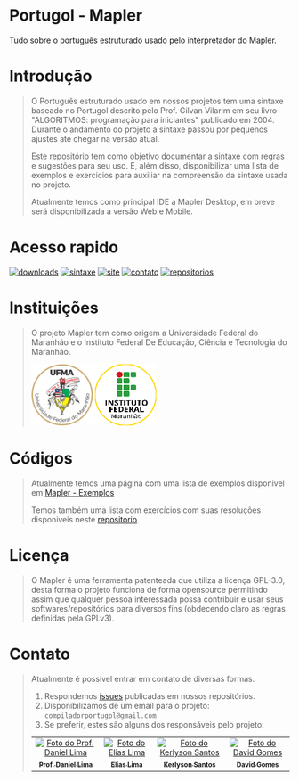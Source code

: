 # Portugol - Mapler

Tudo sobre o português estruturado usado pelo interpretador do Mapler.

# Introdução

> O Português estruturado usado em nossos projetos tem uma sintaxe baseado no Portugol descrito pelo Prof. Gilvan Vilarim em seu livro "ALGORITMOS: programação para iniciantes" publicado em 2004. Durante o andamento do projeto a sintaxe passou por pequenos ajustes até chegar na versão atual.
> 
> Este repositório tem como objetivo documentar a sintaxe com regras e sugestões para seu uso. E, além disso, disponibilizar uma lista de exemplos e exercicios para auxiliar na compreensão da sintaxe usada no projeto.
> 
> Atualmente temos como principal IDE a Mapler Desktop, em breve será disponibilizada a versão Web e Mobile.

# Acesso rapido
[![downloads](https://img.shields.io/badge/downloads%20-%23323330.svg?&style=for-the-badge&logo=perfil&logoColor=black&color=F745B5)](https://portugol.sourceforge.io/download.html)
[![sintaxe](https://img.shields.io/badge/sintaxe%20-%23323330.svg?&style=for-the-badge&logo=perfil&logoColor=black&color=c5f745)](https://github.com/Projeto-Mapler/portugol#códigos)
[![site](https://img.shields.io/badge/site%20-%23323330.svg?&style=for-the-badge&logo=perfil&logoColor=black&color=c5f745)](https://portugol.sourceforge.io/)
[![contato](https://img.shields.io/badge/contato%20-%23323330.svg?&style=for-the-badge&logo=perfil&logoColor=black&color=c5f745)](https://github.com/Projeto-Mapler/portugol#contato)
[![repositorios](https://img.shields.io/badge/repositorios%20-%23323330.svg?&style=for-the-badge&logo=perfil&logoColor=black&color=FFF)](https://github.com/orgs/Projeto-Mapler/repositories)

# Instituições

> O projeto Mapler tem como origem a Universidade Federal do Maranhão e o Instituto Federal De Educação, Ciência e Tecnologia do Maranhão.
>
> [![UFMA](https://github.com/Projeto-Mapler/portugol/blob/main/img/logos/ufma.png?raw=true)](https://portalpadrao.ufma.br/)
> [![IFMA](https://github.com/Projeto-Mapler/portugol/blob/main/img/logos/ifma-short.png?raw=true)](https://portal.ifma.edu.br/)


# Códigos

> Atualmente temos uma página com uma lista de exemplos disponivel em [Mapler - Exemplos](https://portugol.sourceforge.io/exemplos/estrutura-codigo.html#VisaoGeral)
> 
> Temos também uma lista com exercícios com suas resoluções disponiveis neste [repositorio](https://github.com/Projeto-Mapler/portugol).

# Licença

> O Mapler é uma ferramenta patenteada que utiliza a licença GPL-3.0, desta forma o projeto funciona de forma opensource permitindo assim que qualquer pessoa interessada possa contribuir e usar seus softwares/repositórios para diversos fins (obdecendo claro as regras definidas pela GPLv3).

# Contato

> Atualmente é possivel entrar em contato de diversas formas. 
> 1. Respondemos [issues](https://github.com/Projeto-Mapler/portugol/issues) publicadas em nossos repositórios. 
> 2. Disponibilizamos de um email para o projeto: `compiladorportugol@gmail.com`
> 3. Se preferir, estes são alguns dos responsáveis pelo projeto:
> <table>
   <tr>
    <td align="center">
      <a href="https://www.linkedin.com/in/danieljr/">
        <img src="https://media.licdn.com/dms/image/C4E03AQEdUljKp81Vpg/profile-displayphoto-shrink_800_800/0/1534789401548?e=1681948800&v=beta&t=ytp_lGV2CtfR9b9MmzWKjo4MXXsSdgwHTJlNvvcf5QU" width="100px;" alt="Foto do Prof. Daniel Lima"/><br>
        <sub>
          <b>Prof. Daniel Lima</b>
        </sub>
      </a>
    </td>
    <td align="center">
      <a href="https://www.linkedin.com/in/elias-lima-27879b204/">
        <img src="https://media.licdn.com/dms/image/C4E03AQETJadx9ldkyg/profile-displayphoto-shrink_800_800/0/1660160521575?e=1681948800&v=beta&t=iexJKWyklFkY0sja10n0pvSKCQseNbihi9-NQisnk_M" width="100px;" alt="Foto do Elias Lima"/><br>
        <sub>
          <b>Elias Lima</b>
        </sub>
      </a>
    </td>
    <td align="center">
      <a href="https://www.linkedin.com/in/kerlyson/">
        <img src="https://media.licdn.com/dms/image/C5603AQGE0v0eHtvPBQ/profile-displayphoto-shrink_800_800/0/1601513845193?e=1681948800&v=beta&t=xQ1KvK9rZuiAtl-YWp6mD3d29R-Hbmw7VAjUwBQ17vw" width="100px;" alt="Foto do Kerlyson Santos"/><br>
        <sub>
          <b>Kerlyson Santos</b>
        </sub>
      </a>
    </td>
    <td align="center">
      <a href="https://www.instagram.com/david_gomesh/">
        <img src="https://avatars.githubusercontent.com/u/53452408?v=4" width="100px;" alt="Foto do David Gomes"/><br>
        <sub>
          <b>David Gomes</b>
        </sub>
      </a>
    </td>
  </tr>
</table>
